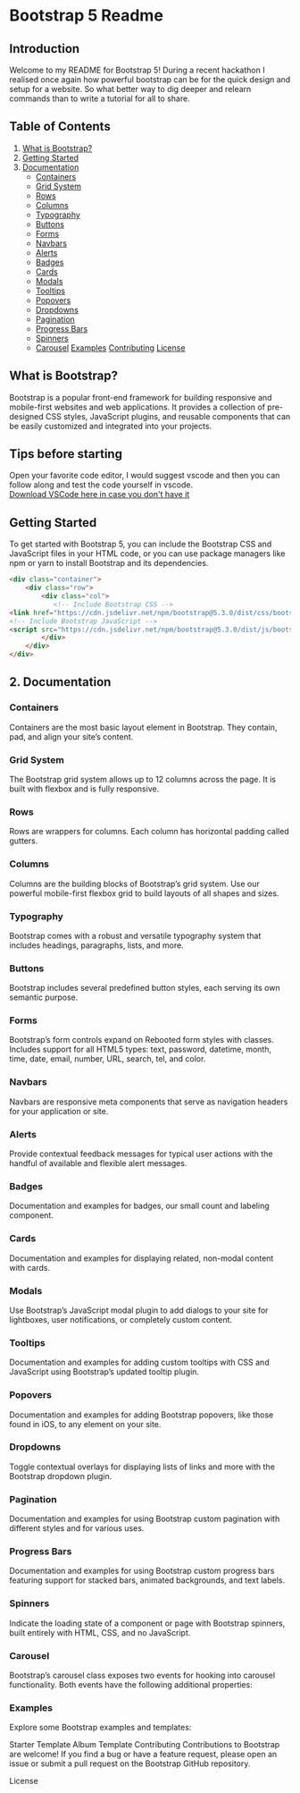 # Bootstrap 5 Readme

## Introduction
Welcome to my README for Bootstrap 5! During a recent hackathon I realised once again how powerful bootstrap can be for the quick design and setup for a website. So what better way to dig deeper and relearn commands than to write a tutorial for all to share. 

## Table of Contents
1. [What is Bootstrap?](#what-is-bootstrap)
2. [Getting Started](#getting-started)
3. [Documentation](#documentation)
    - [Containers](#containers)
    - [Grid System](#grid-system)
    - [Rows](#rows)
    - [Columns](#columns)
    - [Typography](#typography)
    - [Buttons](#buttons)
    - [Forms](#forms)
    - [Navbars](#navbars)
    - [Alerts](#alerts)
    - [Badges](#badges)
    - [Cards](#cards)
    - [Modals](#modals)
    - [Tooltips](#tooltips)
    - [Popovers](#popovers)
    - [Dropdowns](#dropdowns)
    - [Pagination](#pagination)
    - [Progress Bars](#progress-bars)
    - [Spinners](#spinners)
    - [Carousel](#carousel)
[Examples](#examples)
[Contributing](#contributing)
[License](#license)

## What is Bootstrap?
Bootstrap is a popular front-end framework for building responsive and mobile-first websites and web applications. It provides a collection of pre-designed CSS styles, JavaScript plugins, and reusable components that can be easily customized and integrated into your projects.

## Tips before starting

Open your favorite code editor, I would suggest vscode and then you can follow along and test the code yourself in vscode. \
[Download VSCode here in case you don't have it](https://code.visualstudio.com/download)

## Getting Started
To get started with Bootstrap 5, you can include the Bootstrap CSS and JavaScript files in your HTML code, or you can use package managers like npm or yarn to install Bootstrap and its dependencies.

```html
<div class="container">
    <div class="row">
        <div class="col">
           <!-- Include Bootstrap CSS -->
<link href="https://cdn.jsdelivr.net/npm/bootstrap@5.3.0/dist/css/bootstrap.min.css" rel="stylesheet">
<!-- Include Bootstrap JavaScript -->
<script src="https://cdn.jsdelivr.net/npm/bootstrap@5.3.0/dist/js/bootstrap.bundle.min.js"></script>
        </div>
    </div>
</div>
```

## 2. Documentation

### Containers
Containers are the most basic layout element in Bootstrap. They contain, pad, and align your site’s content.

### Grid System
The Bootstrap grid system allows up to 12 columns across the page. It is built with flexbox and is fully responsive.

### Rows
Rows are wrappers for columns. Each column has horizontal padding called gutters.

### Columns
Columns are the building blocks of Bootstrap’s grid system. Use our powerful mobile-first flexbox grid to build layouts of all shapes and sizes.

### Typography
Bootstrap comes with a robust and versatile typography system that includes headings, paragraphs, lists, and more.

### Buttons
Bootstrap includes several predefined button styles, each serving its own semantic purpose.

### Forms
Bootstrap’s form controls expand on Rebooted form styles with classes. Includes support for all HTML5 types: text, password, datetime, month, time, date, email, number, URL, search, tel, and color.

### Navbars
Navbars are responsive meta components that serve as navigation headers for your application or site.

### Alerts
Provide contextual feedback messages for typical user actions with the handful of available and flexible alert messages.

### Badges
Documentation and examples for badges, our small count and labeling component.

### Cards
Documentation and examples for displaying related, non-modal content with cards.

### Modals
Use Bootstrap’s JavaScript modal plugin to add dialogs to your site for lightboxes, user notifications, or completely custom content.

### Tooltips
Documentation and examples for adding custom tooltips with CSS and JavaScript using Bootstrap’s updated tooltip plugin.

### Popovers
Documentation and examples for adding Bootstrap popovers, like those found in iOS, to any element on your site.

### Dropdowns
Toggle contextual overlays for displaying lists of links and more with the Bootstrap dropdown plugin.

### Pagination
Documentation and examples for using Bootstrap custom pagination with different styles and for various uses.

### Progress Bars
Documentation and examples for using Bootstrap custom progress bars featuring support for stacked bars, animated backgrounds, and text labels.

### Spinners
Indicate the loading state of a component or page with Bootstrap spinners, built entirely with HTML, CSS, and no JavaScript.

### Carousel
Bootstrap’s carousel class exposes two events for hooking into carousel functionality. Both events have the following additional properties:

### Examples
Explore some Bootstrap examples and templates:

Starter Template
Album Template
Contributing
Contributions to Bootstrap are welcome! If you find a bug or have a feature request, please open an issue or submit a pull request on the Bootstrap GitHub repository.

License

